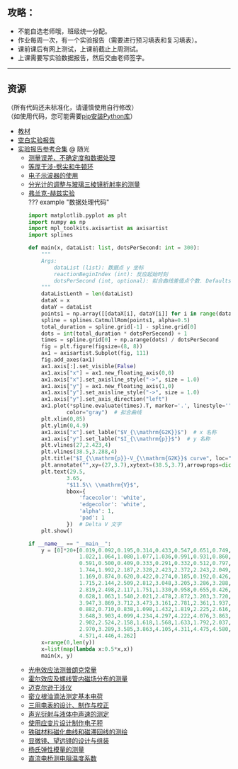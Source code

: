 ## 攻略：
- 不能自选老师哦，班级统一分配。  
- 作业每周一次，有一个实验报告（需要进行预习填表和复习填表）。  
- 课前课后有网上测试，上课前截止上周测试。  
- 上课需要写实验数据报告，然后交由老师签字。  

---

## 资源  
（所有代码还未标准化，请谨慎使用自行修改）  
（如使用代码，您可能需要[pip安装Python库](../skill/软件的下载安装、使用教程/pip安装Python库.md)）  

- [教材](http://api.cqu-openlib.cn/file?key=iRffl1wkojsf)  
- [空白实验报告](http://api.cqu-openlib.cn/file?key=igRCk1wkojwj)  
- [实验报告参考合集](http://api.cqu-openlib.cn/file?key=iRloP1wko80b) @ 随光  
    - [测量误差、不确定度和数据处理](http://api.cqu-openlib.cn/file?key=iRPVK1wkotkh)  
    - [等厚干涉-劈尖和牛顿环](http://api.cqu-openlib.cn/file?key=iCpPG1wkou2f)  
    - [电子示波器的使用](http://api.cqu-openlib.cn/file?key=ix0EG1wkotna)  
    - [分光计的调整与玻璃三棱镜折射率的测量](http://api.cqu-openlib.cn/file?key=irqjf1wkosri)  
    - [弗兰克-赫兹实验](http://api.cqu-openlib.cn/file?key=ibbeS1wkot7e)  
    ??? example "数据处理代码"
        ```python
        import matplotlib.pyplot as plt
        import numpy as np
        import mpl_toolkits.axisartist as axisartist
        import splines

        def main(x, dataList: list, dotsPerSecond: int = 300):
            """
            Args:
                dataList (list): 数据点 y 坐标
                reactionBeginIndex (int): 反应起始时刻
                dotsPerSecond (int, optional): 拟合曲线差值点个数. Defaults to 300.
            """
            dataListLenth = len(dataList)
            dataX = x
            dataY = dataList
            points1 = np.array([[dataX[i], dataY[i]] for i in range(dataListLenth)])
            spline = splines.CatmullRom(points1, alpha=0.5)
            total_duration = spline.grid[-1] - spline.grid[0]
            dots = int(total_duration * dotsPerSecond) + 1
            times = spline.grid[0] + np.arange(dots) / dotsPerSecond
            fig = plt.figure(figsize=(8, 8))
            ax1 = axisartist.Subplot(fig, 111)
            fig.add_axes(ax1)
            ax1.axis[:].set_visible(False)
            ax1.axis["x"] = ax1.new_floating_axis(0,0)
            ax1.axis["x"].set_axisline_style("->", size = 1.0)
            ax1.axis["y"] = ax1.new_floating_axis(1,0)
            ax1.axis["y"].set_axisline_style("->", size = 1.0)
            ax1.axis["y"].set_axis_direction("left")
            ax1.plot(*spline.evaluate(times).T, marker='.', linestyle='',
                    color="gray")  # 拟合曲线
            plt.xlim(0,85)
            plt.ylim(0,4.9)
            ax1.axis["x"].set_lable("$V_{\\mathrm{G2K}}$")  # x 名称
            ax1.axis["y"].set_lable("$I_{\\mathrm{p}}$")  # y 名称
            plt.vlines(27,2.423,4)
            plt.vlines(38.5,3.288,4)
            plt.title("$I_{\\mathrm{p}}-V_{\\mathrm{G2K}}$ curve", loc="center", y=-0.13)
            plt.annotate("",xy=(27,3.7),xytext=(38.5,3.7),arrowprops=dict(arrowstyle="<->", ))  # Delta V 箭头
            plt.text(29.5,
                    3.65,
                    "$11.5\\ \\mathrm{V}$",
                    bbox={
                        'facecolor': 'white',
                        'edgecolor': 'white',
                        'alpha': 1,
                        'pad': 1
                    })  # Delta V 文字
            plt.show()

        if __name__ == "__main__":
            y = [0]*20+[0.019,0.092,0.195,0.314,0.433,0.547,0.651,0.749,0.905,0.973,
                        1.022,1.064,1.080,1.077,1.036,0.991,0.931,0.860,0.777,0.686,
                        0.591,0.500,0.409,0.333,0.291,0.332,0.512,0.797,1.127,1.451,
                        1.744,1.992,2.187,2.328,2.423,2.372,2.243,2.049,1.787,1.484,
                        1.169,0.874,0.620,0.422,0.274,0.185,0.192,0.426,0.816,1.271,
                        1.715,2.144,2.509,2.812,3.048,3.205,3.286,3.288,3.216,3.058,
                        2.819,2.498,2.117,1.751,1.330,0.958,0.655,0.426,0.290,0.334,
                        0.628,1.063,1.540,2.021,2.478,2.872,3.203,3.720,3.871,3.943,
                        3.947,3.869,3.712,3.473,3.161,2.781,2.361,1.937,1.535,1.177,
                        0.882,0.710,0.838,1.098,1.432,1.819,2.225,2.616,2.980,3.343,
                        3.648,3.903,4.099,4.234,4.297,4.222,4.076,3.863,3.584,3.259,
                        2.902,2.524,2.158,1.618,1.568,1.633,1.792,2.037,2.330,2.647,
                        2.970,3.289,3.585,3.863,4.105,4.311,4.475,4.580,4.627,4.613,
                        4.571,4.446,4.262]
            x=range(0,len(y))
            x=list(map(lambda x:0.5*x,x))
            main(x, y)
        ```
    - [光电效应法测普朗克常量](http://api.cqu-openlib.cn/file?key=iRn4J1wkosmd)  
    - [霍尔效应及螺线管内磁场分布的测量](http://api.cqu-openlib.cn/file?key=iNFlS1wkoung)  
    - [迈克尔逊干涉仪](http://api.cqu-openlib.cn/file?key=idj5h1wkou9c)  
    - [密立根油滴法测定基本电荷](http://api.cqu-openlib.cn/file?key=iuhPZ1wkot1i)  
    - [三用电表的设计、制作与校正](http://api.cqu-openlib.cn/file?key=iYxlz1wkos8j)  
    - [声光衍射与液体中声速的测定](http://api.cqu-openlib.cn/file?key=iA0OX1wkoswd)  
    - [使用应变片设计制作电子秤](http://api.cqu-openlib.cn/file?key=iWV101wkosef)  
    - [铁磁材料磁化曲线和磁滞回线的测绘](http://api.cqu-openlib.cn/file?key=iNGbV1wkoujc)  
    - [显微镜、望远镜的设计与组装](http://api.cqu-openlib.cn/file?key=iFkK31wkotda)  
    - [杨氏弹性模量的测量](http://api.cqu-openlib.cn/file?key=iNuCU1wkothe)  
    - [直流电桥测电阻温度系数](http://api.cqu-openlib.cn/file?key=iwiyd1wkotvi)  